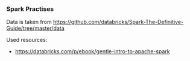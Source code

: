 ### Spark Practises

Data is taken from https://github.com/databricks/Spark-The-Definitive-Guide/tree/master/data

Used resources:

- https://databricks.com/p/ebook/gentle-intro-to-apache-spark
